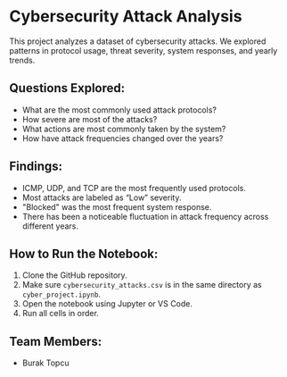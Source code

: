 # Cybersecurity Attack Analysis

This project analyzes a dataset of cybersecurity attacks. We explored patterns in protocol usage, threat severity, system responses, and yearly trends.

## Questions Explored:
- What are the most commonly used attack protocols?
- How severe are most of the attacks?
- What actions are most commonly taken by the system?
- How have attack frequencies changed over the years?

## Findings:
- ICMP, UDP, and TCP are the most frequently used protocols.
- Most attacks are labeled as “Low” severity.
- "Blocked" was the most frequent system response.
- There has been a noticeable fluctuation in attack frequency across different years.

## How to Run the Notebook:
1. Clone the GitHub repository.
2. Make sure `cybersecurity_attacks.csv` is in the same directory as `cyber_project.ipynb`.
3. Open the notebook using Jupyter or VS Code.
4. Run all cells in order.

## Team Members:
- Burak Topcu
